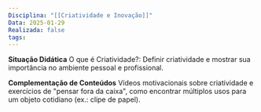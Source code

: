 ```yaml
---
Disciplina: "[[Criatividade e Inovação]]"
Data: 2025-01-29
Realizada: false
tags:
---
```

**Situação Didática**
O que é Criatividade?: Definir criatividade e mostrar sua importância no ambiente pessoal e profissional.

**Complementação de Conteúdos**
Vídeos motivacionais sobre criatividade e exercícios de "pensar fora da caixa", como encontrar múltiplos usos para um objeto cotidiano (ex.: clipe de papel).